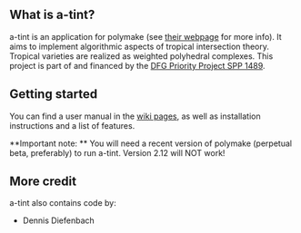 ## What is a-tint? 

a-tint is an application for polymake (see [their webpage](http://www.polymake.org) for more info). It aims to implement algorithmic aspects of tropical intersection theory. Tropical varieties are realized as weighted polyhedral complexes.
This project is part of and financed by the [DFG Priority Project SPP 1489](http://www.computeralgebra.de/index).

## Getting started 

You can find a user manual in the [wiki pages](https://bitbucket.org/hampe/atint/wiki/Home), as well as installation instructions and a list of features.

**Important note: ** You will need a recent version of polymake (perpetual beta, preferably) to run a-tint. Version 2.12 will NOT work!

## More credit 

a-tint also contains code by:

* Dennis Diefenbach